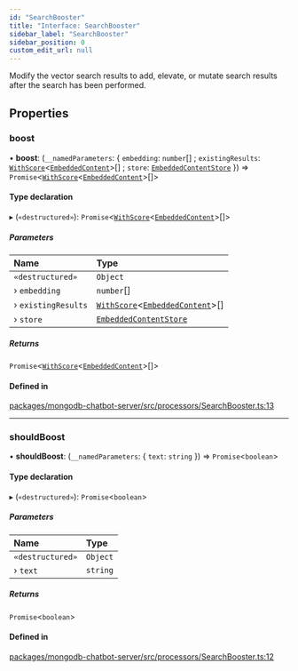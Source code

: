 ```yaml
---
id: "SearchBooster"
title: "Interface: SearchBooster"
sidebar_label: "SearchBooster"
sidebar_position: 0
custom_edit_url: null
---
```


Modify the vector search results to add, elevate, or mutate search results
after the search has been performed.

## Properties

### boost

• **boost**: (`__namedParameters`: \{ `embedding`: `number`[] ; `existingResults`: [`WithScore`](../modules.md#withscore)\<[`EmbeddedContent`](EmbeddedContent.md)\>[] ; `store`: [`EmbeddedContentStore`](../modules.md#embeddedcontentstore)  }) => `Promise`\<[`WithScore`](../modules.md#withscore)\<[`EmbeddedContent`](EmbeddedContent.md)\>[]\>

#### Type declaration

▸ (`«destructured»`): `Promise`\<[`WithScore`](../modules.md#withscore)\<[`EmbeddedContent`](EmbeddedContent.md)\>[]\>

##### Parameters

| Name | Type |
| :------ | :------ |
| `«destructured»` | `Object` |
| › `embedding` | `number`[] |
| › `existingResults` | [`WithScore`](../modules.md#withscore)\<[`EmbeddedContent`](EmbeddedContent.md)\>[] |
| › `store` | [`EmbeddedContentStore`](../modules.md#embeddedcontentstore) |

##### Returns

`Promise`\<[`WithScore`](../modules.md#withscore)\<[`EmbeddedContent`](EmbeddedContent.md)\>[]\>

#### Defined in

[packages/mongodb-chatbot-server/src/processors/SearchBooster.ts:13](https://github.com/mongodben/chatbot/blob/2994a88/packages/mongodb-chatbot-server/src/processors/SearchBooster.ts#L13)

___

### shouldBoost

• **shouldBoost**: (`__namedParameters`: \{ `text`: `string`  }) => `Promise`\<`boolean`\>

#### Type declaration

▸ (`«destructured»`): `Promise`\<`boolean`\>

##### Parameters

| Name | Type |
| :------ | :------ |
| `«destructured»` | `Object` |
| › `text` | `string` |

##### Returns

`Promise`\<`boolean`\>

#### Defined in

[packages/mongodb-chatbot-server/src/processors/SearchBooster.ts:12](https://github.com/mongodben/chatbot/blob/2994a88/packages/mongodb-chatbot-server/src/processors/SearchBooster.ts#L12)
